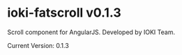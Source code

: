 ioki-fatscroll v0.1.3
==============
Scroll component for AngularJS. Developed by IOKI Team.

Current Version: 0.1.3